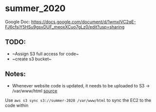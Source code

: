 # summer_2020
Google Doc:
https://docs.google.com/document/d/1wmxIVC2qE-FJ6cfsiY5HSu9gsvDUF_meoxXCuo7gLz0/edit?usp=sharing

## TODO:  
- ~Assign S3 full access for code~
- ~create s3 bucket~

## Notes:  
- Whenever website code is updated, it needs to be uploaded to S3 -> /var/www/html [source](https://www.youtube.com/watch?v=dhRwKPrum44)

Use `aws s3 sync s3://summer-2020 /var/www/html` to sync the EC2 to the code within 
